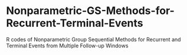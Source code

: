 # Nonparametric-GS-Methods-for-Recurrent-Terminal-Events
R codes of Nonparametric Group Sequential Methods for Recurrent and Terminal Events from Multiple Follow-up Windows
